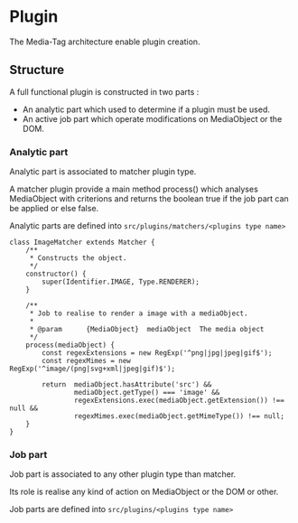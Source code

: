 # Plugin

The Media-Tag architecture enable plugin creation.

## Structure

A full functional plugin is constructed in two parts :

* An analytic part which used to determine if a plugin must be used.
* An active job part which operate modifications on MediaObject or the DOM.

### Analytic part

Analytic part is associated to matcher plugin type.

A matcher plugin provide a main method process() which analyses MediaObject with criterions and returns the boolean true if the job part can be applied or else false.

Analytic parts are defined into `src/plugins/matchers/<plugins type name>`

```
class ImageMatcher extends Matcher {
	/**
	 * Constructs the object.
	 */
	constructor() {
		super(Identifier.IMAGE, Type.RENDERER);
	}

	/**
	 * Job to realise to render a image with a mediaObject.
	 *
	 * @param      {MediaObject}  mediaObject  The media object
	 */
	process(mediaObject) {
		const regexExtensions = new RegExp('^png|jpg|jpeg|gif$');
		const regexMimes = new RegExp('^image/(png|svg+xml|jpeg|gif)$');

		return	mediaObject.hasAttribute('src') &&
				mediaObject.getType() === 'image' &&
				regexExtensions.exec(mediaObject.getExtension()) !== null &&
				regexMimes.exec(mediaObject.getMimeType()) !== null;
	}
}
```

### Job part

Job part is associated to any other plugin type than matcher.

Its role is realise any kind of action on MediaObject or the DOM or other.

Job parts are defined into `src/plugins/<plugins type name>`